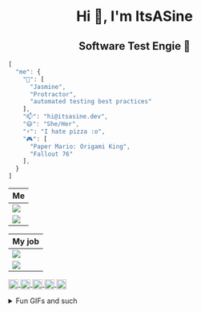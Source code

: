 <h1 align="center">Hi 👋, I'm ItsASine</h1>
<h2 align="center">Software Test Engie 📐</h2>

```js
[
  "me": {
    "💬": [
      "Jasmine",
      "Protractor",
      "automated testing best practices"
    ],
    "📫": "hi@itsasine.dev",
    "😄": "She/Her",
    "⚡": "I hate pizza :o",
    "🎮": [
      "Paper Mario: Origami King",
      "Fallout 76"
    ],
  }
]
```

| Me |
| ------------- |
| ![](https://media.giphy.com/media/uUz1iGsj6t0ErjdjT1/giphy-downsized.gif)  |
| ![](https://media.giphy.com/media/9Dv115OjdmkRxdV54V/giphy-downsized.gif) |

| My job |
| ------------- |
| ![](https://media.giphy.com/media/3o7WTL4qQCbbLLV2Pm/giphy-downsized.gif)  |
| ![](https://media.giphy.com/media/l2R06WPHU4ae0H4LC/giphy-downsized.gif) |

<p>
  <a href="https://codepen.io/itsasine" target="blank">
    <img align="center" src="https://cdn.jsdelivr.net/npm/simple-icons@3.0.1/icons/codepen.svg" alt="itsasine" height="20" width="20" />
  </a>
  <a href="https://dev.to/itsasine" target="blank">
    <img align="center" src="https://cdn.jsdelivr.net/npm/simple-icons@3.0.1/icons/dev-dot-to.svg" alt="itsasine" height="20" width="20" />
  </a>
  <a href="https://stackoverflow.com/itsasine" target="blank">
    <img align="center" src="https://cdn.jsdelivr.net/npm/simple-icons@3.0.1/icons/stackoverflow.svg" alt="itsasine" height="20" width="20" />
  </a>
  <a href="https://codesandbox.com/itsasine" target="blank">
    <img align="center" src="https://cdn.jsdelivr.net/npm/simple-icons@3.0.1/icons/codesandbox.svg" alt="itsasine" height="20" width="20" />
  </a>
  <a href="https://kaggle.com/itsasine" target="blank">
    <img align="center" src="https://cdn.jsdelivr.net/npm/simple-icons@3.0.1/icons/kaggle.svg" alt="itsasine" height="20" width="20" />
  </a>
</p>


<details>
  <summary>Fun GIFs and such</summary>

## Bug report

  ![](https://media.giphy.com/media/QJsPYF5SfCJKn2wRdX/giphy.gif)

## Sprint metrics

  ![](https://media.giphy.com/media/h5okuiwkTSBRPaQkzB/giphy.gif)

## End of the day

  ![](https://media.giphy.com/media/fH6uBGKBKUyRYtk3f0/giphy.gif)

  ![](https://media.giphy.com/media/WxWmUBhk2dIti4vmvp/giphy.gif)
  
[![ItsASine's github stats](https://github-readme-stats.vercel.app/api?username=itsasine&show_icons=true)](https://github.com/anuraghazra/github-readme-stats)

![Visitor Count](https://komarev.com/ghpvc/?username=itsasine)    

</details>
